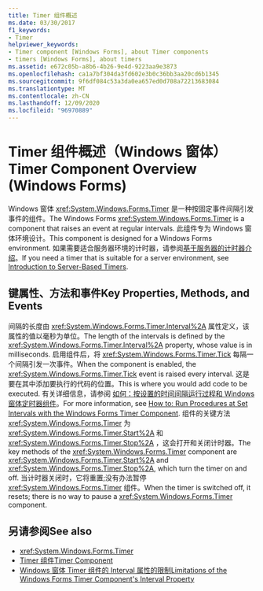 ```yaml
---
title: Timer 组件概述
ms.date: 03/30/2017
f1_keywords:
- Timer
helpviewer_keywords:
- Timer component [Windows Forms], about Timer components
- timers [Windows Forms], about timers
ms.assetid: e672c05b-a8b6-4b26-9e4d-9223aa9e3873
ms.openlocfilehash: ca1a7bf304da3fd602e3b0c36bb3aa20cd6b1345
ms.sourcegitcommit: 9f6df084c53a3da0ea657ed0d708a72213683084
ms.translationtype: MT
ms.contentlocale: zh-CN
ms.lasthandoff: 12/09/2020
ms.locfileid: "96970889"
---
```

# <a name="timer-component-overview-windows-forms"></a><span data-ttu-id="0f5a1-102">Timer 组件概述（Windows 窗体）</span><span class="sxs-lookup"><span data-stu-id="0f5a1-102">Timer Component Overview (Windows Forms)</span></span>

<span data-ttu-id="0f5a1-103">Windows 窗体 <xref:System.Windows.Forms.Timer> 是一种按固定事件间隔引发事件的组件。</span><span class="sxs-lookup"><span data-stu-id="0f5a1-103">The Windows Forms <xref:System.Windows.Forms.Timer> is a component that raises an event at regular intervals.</span></span> <span data-ttu-id="0f5a1-104">此组件专为 Windows 窗体环境设计。</span><span class="sxs-lookup"><span data-stu-id="0f5a1-104">This component is designed for a Windows Forms environment.</span></span> <span data-ttu-id="0f5a1-105">如果需要适合服务器环境的计时器，请参阅[基于服务器的计时器介绍](/previous-versions/visualstudio/visual-studio-2008/tb9yt5e6(v=vs.90))。</span><span class="sxs-lookup"><span data-stu-id="0f5a1-105">If you need a timer that is suitable for a server environment, see [Introduction to Server-Based Timers](/previous-versions/visualstudio/visual-studio-2008/tb9yt5e6(v=vs.90)).</span></span>  
  
## <a name="key-properties-methods-and-events"></a><span data-ttu-id="0f5a1-106">键属性、方法和事件</span><span class="sxs-lookup"><span data-stu-id="0f5a1-106">Key Properties, Methods, and Events</span></span>  

 <span data-ttu-id="0f5a1-107">间隔的长度由 <xref:System.Windows.Forms.Timer.Interval%2A> 属性定义，该属性的值以毫秒为单位。</span><span class="sxs-lookup"><span data-stu-id="0f5a1-107">The length of the intervals is defined by the <xref:System.Windows.Forms.Timer.Interval%2A> property, whose value is in milliseconds.</span></span> <span data-ttu-id="0f5a1-108">启用组件后，将 <xref:System.Windows.Forms.Timer.Tick> 每隔一个间隔引发一次事件。</span><span class="sxs-lookup"><span data-stu-id="0f5a1-108">When the component is enabled, the <xref:System.Windows.Forms.Timer.Tick> event is raised every interval.</span></span> <span data-ttu-id="0f5a1-109">这是要在其中添加要执行的代码的位置。</span><span class="sxs-lookup"><span data-stu-id="0f5a1-109">This is where you would add code to be executed.</span></span> <span data-ttu-id="0f5a1-110">有关详细信息，请参阅 [如何：按设置的时间间隔运行过程和 Windows 窗体定时器组件](run-procedures-at-set-intervals-with-wf-timer-component.md)。</span><span class="sxs-lookup"><span data-stu-id="0f5a1-110">For more information, see [How to: Run Procedures at Set Intervals with the Windows Forms Timer Component](run-procedures-at-set-intervals-with-wf-timer-component.md).</span></span> <span data-ttu-id="0f5a1-111">组件的关键方法 <xref:System.Windows.Forms.Timer> 为 <xref:System.Windows.Forms.Timer.Start%2A> 和 <xref:System.Windows.Forms.Timer.Stop%2A> ，这会打开和关闭计时器。</span><span class="sxs-lookup"><span data-stu-id="0f5a1-111">The key methods of the <xref:System.Windows.Forms.Timer> component are <xref:System.Windows.Forms.Timer.Start%2A> and <xref:System.Windows.Forms.Timer.Stop%2A>, which turn the timer on and off.</span></span> <span data-ttu-id="0f5a1-112">当计时器关闭时，它将重置;没有办法暂停 <xref:System.Windows.Forms.Timer> 组件。</span><span class="sxs-lookup"><span data-stu-id="0f5a1-112">When the timer is switched off, it resets; there is no way to pause a <xref:System.Windows.Forms.Timer> component.</span></span>  
  
## <a name="see-also"></a><span data-ttu-id="0f5a1-113">另请参阅</span><span class="sxs-lookup"><span data-stu-id="0f5a1-113">See also</span></span>

- <xref:System.Windows.Forms.Timer>
- [<span data-ttu-id="0f5a1-114">Timer 组件</span><span class="sxs-lookup"><span data-stu-id="0f5a1-114">Timer Component</span></span>](timer-component-windows-forms.md)
- [<span data-ttu-id="0f5a1-115">Windows 窗体 Timer 组件的 Interval 属性的限制</span><span class="sxs-lookup"><span data-stu-id="0f5a1-115">Limitations of the Windows Forms Timer Component's Interval Property</span></span>](limitations-of-the-timer-component-interval-property.md)
